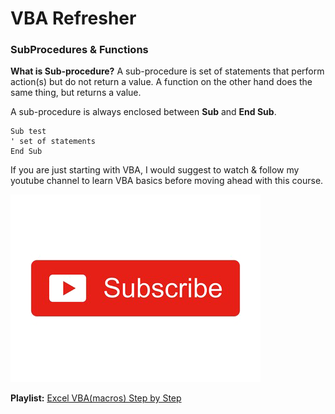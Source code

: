 # VBA Refresher

### SubProcedures & Functions

**What is Sub-procedure?**
A sub-procedure is set of statements that perform action(s) but do not return a value. A function on the other hand does the same thing, but returns a value.

A sub-procedure is always enclosed between **Sub** and **End Sub**.

```
Sub test
' set of statements
End Sub
```

If you are just starting with VBA, I would suggest to watch & follow my youtube channel to learn VBA basics before moving ahead with this course.

<a href="https://www.youtube.com/c/xtremeexcel?sub_confirmation=1"><img src="/images/subscribe.png"></a>

**Playlist:** [Excel VBA(macros) Step by Step](https://www.youtube.com/watch?v=hPrfOYBDGs8&list=PL1R_HJw0CDYIXDfzAR_fVUPfiB35okm93)
